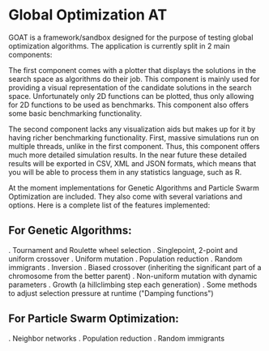 Global Optimization AT
======================

GOAT is a framework/sandbox designed for the purpose of testing global optimization algorithms. 
The application is currently split in 2 main components:

The first component comes with a plotter that displays the solutions in the search space as algorithms do their job. This component is mainly used for providing a visual representation of the candidate solutions in the search space.
Unfortunately only 2D functions can be plotted, thus only allowing for 2D functions to be used as benchmarks.
This component also offers some basic benchmarking functionality.

The second component lacks any visualization aids but makes up for it by having richer benchmarking functionality.
First, massive simulations run on multiple threads, unlike in the first component. Thus, this component offers much more detailed simulation results.
In the near future these detailed results will be exported in CSV, XML and JSON formats, which means that you will be able to process them in any statistics language, such as R.

At the moment implementations for Genetic Algorithms and Particle Swarm Optimization are included. They also come with several variations and options. Here is a complete list of the features implemented:

For Genetic Algorithms:
-----------------------

. Tournament and Roulette wheel selection
. Singlepoint, 2-point and uniform crossover
. Uniform mutation
. Population reduction
. Random immigrants
. Inversion
. Biased crossover (inheriting the significant part of a chromosome from the better parent)
. Non-uniform mutation with dynamic parameters
. Growth (a hillclimbing step each generation)
. Some methods to adjust selection pressure at runtime ("Damping functions")

For Particle Swarm Optimization:
--------------------------------

. Neighbor networks
. Population reduction
. Random immigrants